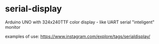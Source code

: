 # serial-display
Arduino UNO with 324x240TTF color display - like UART serial "inteligent" monitor

examples of use:
https://www.instagram.com/explore/tags/serialdisplay/
